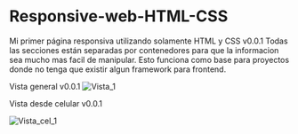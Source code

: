 # Responsive-web-HTML-CSS
Mi primer página responsiva utilizando solamente HTML y CSS v0.0.1
Todas las secciones están separadas por contenedores para que la informacion sea mucho mas facil de manipular.
Esto funciona como base para proyectos donde no tenga que existir algun framework para frontend.


Vista general v0.0.1
![Vista_1](https://github.com/AdrianCelayaR/Responsive-web-HTML-CSS/assets/92332544/daebd260-954f-4612-9f87-16115332d3e1)

Vista desde celular v0.0.1

![Vista_cel_1](https://github.com/AdrianCelayaR/Responsive-web-HTML-CSS/assets/92332544/1dfd5fea-1921-4cd5-8c8d-b50cd288a296)
